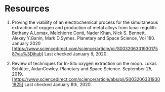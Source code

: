 # Resources

1. Proving the viability of an electrochemical process for the simultaneous extraction of oxygen and production of metal alloys from lunar regolith. Bethany A.Lomax, Melchiorre Conti, Nader Khan, Nick S. Bennett, Alexey Y.Ganin, Mark D.Symes. Planetary and Space Science, Vol 180. January 2020 [https://www.sciencedirect.com/science/article/pii/S0032063319301758?via%3Dihub] Last checked January 8, 2020.

2. Review of techniques for In-Situ oxygen extraction on the moon. Lukas Schlüter, AidanCowley. Planetary and Space Science. September 25, 2019. [https://www.sciencedirect.com/science/article/abs/pii/S0032063319301825] Last checked January 8th, 2020.
